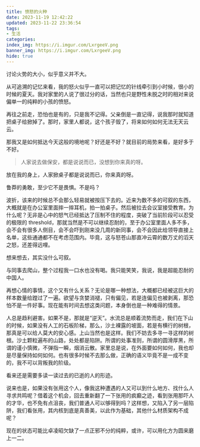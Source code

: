 ```yaml
---
title: 愤怒的火种
date: 2023-11-19 12:42:22
updated: 2023-11-22 23:36:54
tags:
- 生活
categories:
index_img: https://i.imgur.com/LxrgeeV.png
banner_img: https://i.imgur.com/LxrgeeV.png
hide: true
---
```


讨论火势的大小，似乎意义并不大。

从可追溯的记忆来看，我的怒火似乎一直可以把记忆的针线牵引到小时候，很小的时候的夏天。我对家里的人说了很过分的话，当然也只是野性未脱之时的相对来说偏单一的纯粹的小孩的愤怒。

再往之前走，恐怕也是有的，只是我不记得。父亲倒是一直记得，说我那时就知道把桌子给掀掉了。那时，家里人都说，这个孩子毁了，将来如何如何无法无天云云。

那我又是如何抵达今天这般的境地呢？好还是不好？就目前的局势来看，是好多于不好。

> 人家说去做保安，都是说说而已，没想到你来真的呀。

放在我的身上，人家掀桌子都是说说而已，你来真的呀。

鲁莽的勇敢，至少它不是畏惧。不是吗？

波折，该来的时候总不会那么轻易就被按压下去的。近来为数不多的可叙的东西，大概就是在办公室里面摔一摔耳机，拍一拍桌子。然后被拉去会议室接受教育。为什么呢？无非是心中的怒气已经抵达了压制不住的程度，突破了当前阶段可以忍受的极限的 threshold，那就当然是不可以继续忍耐的，至于办公室里面人多不多，会不会有很多人侧目，会不会吓到刚来没几周的新同事，会不会因此给领导直接上名单，这些通通都不在考虑范围内。毕竟，这与怒苍山那直冲云霄的数万丈的滔天之怒，还差得远哩。

想来想去，其实没什么可叙。

与同事去爬山，整个过程我一口水也没有喝。我只能笑笑，我说，我是超能忍耐的中国人。

再想心情的事情，这个又有什么关系？无论是哪一种想法，大概都已经被这巨大的样本数量给蹚过了一遍。欲望与贪婪消褪，只有偏见，若是连偏见也被剥离，那恐怕不是一件好事。现在能有时间去想这类问题，本身倒也是一种难得的情景。

人总是趋利避害。如果不是，那就是“逆天”。水流总是顺着流势而走，我们在下山的时候，如果没有人工的石板阶梯，那么，沙土裸露的坡面，若是有横行的树根，那真是可以给人莫大的安心感。上山当然也是这样。我们不妨去多寻一寻这样的树根。沙土颗粒遍布的山路，处处都是陷阱。所谓的处事准则，所谓的圆滑厚黑，所谓的谨小慎微，不弹指一瞬，烟消云散。家里总是说，在外面要如何如何，我也却是尽量保持如何如何。也有很多时候不去那么做，正确的语义毕竟不是一成不变的，我不可以背叛我的阶级。

看来还是需要多读一读过去的已逝的人的形迹。

说来也是，如果没有张用这个人，像我这种遭遇的人又可以到什么地方、找什么人寻求共鸣呢？借着这个机会，回去重新翻了一下张用的疯癫之迹，看到张用那吓人的才华，也不免有点沮丧，我们普通人可以够得到吗？这样想，又陷入了另一层陷阱，我们看张用，其内核到底是真善美，以此作为基础，其他什么材质架构不成呢？

现在的状态可能比卓凌昭欠缺了一点正邪不分的纯粹，或许，可以用化方为圆来磨上一二。


